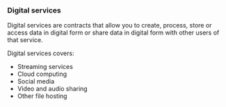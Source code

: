 ###  Digital services

Digital services are contracts that allow you to create, process, store or
access data in digital form or share data in digital form with other users of
that service.

Digital services covers:

  * Streaming services 
  * Cloud computing 
  * Social media 
  * Video and audio sharing 
  * Other file hosting 
